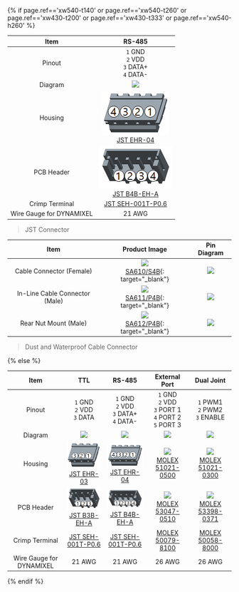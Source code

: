 {% if page.ref=='xw540-t140' or page.ref=='xw540-t260' or page.ref=='xw430-t200' or page.ref=='xw430-t333' or page.ref=='xw540-h260' %}

|           Item           |                            RS-485                            |
|:------------------------:|:------------------------------------------------------------:|
|          Pinout          |         `1` GND<br>`2` VDD<br>`3` DATA+<br>`4` DATA-         |
|         Diagram          |        ![](/assets/images/dxl/jst_b4beha_diagram.png)        |
|         Housing          |   ![](/assets/images/dxl/JST_EHR-4.png)<br />[JST EHR-04]    |
|        PCB Header        | ![](/assets/images/dxl/JST_B4B-EH-A.png)<br />[JST B4B-EH-A] |
|      Crimp Terminal      |                     [JST SEH-001T-P0.6]                      |
| Wire Gauge for DYNAMIXEL |                            21 AWG                            |

> JST Connector

|              Item              |                                                  Product Image                                                   |                         Pin Diagram                          |
|:------------------------------:|:----------------------------------------------------------------------------------------------------------------:|:------------------------------------------------------------:|
|    Cable Connector (Female)    |    ![](/assets/images/dxl/x/xw/xw_cable_connector_female_sa610_s4b.png) <br /> [SA610/S4B]{: target="_blank"}    | ![](/assets/images/dxl/x/xw/xw540_cableconnector_female.png) |
| In-Line Cable Connector (Male) | ![](/assets/images/dxl/x/xw/xw_in_line_cable_connector_male_sa611_p4b.png) <br /> [SA611/P4B]{: target="_blank"} |  ![](/assets/images/dxl/x/xw/xw540_cableconnector_male.png)  |
|     Rear Nut Mount (Male)      |     ![](/assets/images/dxl/x/xw/xw_rear_nut_mount_male_sa612_p4b.png) <br /> [SA612/P4B]{: target="_blank"}      |  ![](/assets/images/dxl/x/xw/xw540_cableconnector_male.png)  |

> Dust and Waterproof Cable Connector

{% else %}

|           Item           |                             TTL                              |                            RS-485                            |                            External Port                            |                             Dual Joint                              |
|:------------------------:|:------------------------------------------------------------:|:------------------------------------------------------------:|:-------------------------------------------------------------------:|:-------------------------------------------------------------------:|
|          Pinout          |                `1` GND<br>`2` VDD<br>`3` DATA                |         `1` GND<br>`2` VDD<br>`3` DATA+<br>`4` DATA-         |    `1` GND<br>`2` VDD<br>`3` PORT 1<br>`4` PORT 2<br>`5` PORT 3     |                 `1` PWM1<br>`2` PWM2<br>`3` ENABLE                  |
|         Diagram          |        ![](/assets/images/dxl/jst_b3beha_diagram.png)        |        ![](/assets/images/dxl/jst_b4beha_diagram.png)        |          ![](/assets/images/dxl/molex_5304705_diagram.png)          |         ![](/assets/images/dxl/molex_588988000_diagram.png)         |
|         Housing          |   ![](/assets/images/dxl/JST_EHR-3.png)<br />[JST EHR-03]    |   ![](/assets/images/dxl/JST_EHR-4.png)<br />[JST EHR-04]    | ![](/assets/images/dxl/molex_510210500.png)<br />[MOLEX 51021-0500] | ![](/assets/images/dxl/molex_510210300.png)<br />[MOLEX 51021-0300] |
|        PCB Header        | ![](/assets/images/dxl/JST_B3B_EH-A.png)<br />[JST B3B-EH-A] | ![](/assets/images/dxl/JST_B4B-EH-A.png)<br />[JST B4B-EH-A] | ![](/assets/images/dxl/molex_530470510.png)<br />[MOLEX 53047-0510] | ![](/assets/images/dxl/molex_533980371.png)<br />[MOLEX 53398-0371] |
|      Crimp Terminal      |                     [JST SEH-001T-P0.6]                      |                     [JST SEH-001T-P0.6]                      |                         [MOLEX 50079-8100]                          |                         [MOLEX 50058-8000]                          |
| Wire Gauge for DYNAMIXEL |                            21 AWG                            |                            21 AWG                            |                               26 AWG                                |                               26 AWG                                |
{% endif %}


[SA610/S4B]: https://weipuconnector.com/product/46
[SA612/P4B]: https://weipuconnector.com/product/46
[SA611/P4B]: https://weipuconnector.com/product/46
[JST EHR-03]: http://www.jst-mfg.com/product/pdf/eng/eEH.pdf
[JST EHR-04]: http://www.jst-mfg.com/product/pdf/eng/eEH.pdf
[JST B3B-EH-A]: http://www.jst-mfg.com/product/pdf/eng/eEH.pdf
[JST B4B-EH-A]: http://www.jst-mfg.com/product/pdf/eng/eEH.pdf
[JST SEH-001T-P0.6]: http://www.jst-mfg.com/product/pdf/eng/eEH.pdf
[MOLEX 51021-0500]: http://www.molex.com/molex/products/datasheet.jsp?part=active/0510210500_CRIMP_HOUSINGS.xml
[MOLEX 53047-0510]: http://www.molex.com/molex/products/datasheet.jsp?part=active/0530470510_PCB_HEADERS.xml
[MOLEX 50079-8100]: http://www.molex.com/molex/products/datasheet.jsp?part=active/0500798100_CRIMP_TERMINALS.xml
[MOLEX 53398-0371]: https://uk.farnell.com/molex/53398-0371/header-smt-vertical-1-25mm-3way/dp/1125353
[MOLEX 51021-0300]: https://www.molex.com/molex/products/datasheet.jsp?part=active/0510210300_CRIMP_HOUSINGS.xml
[MOLEX 50058-8000]: https://www.molex.com/molex/products/datasheet.jsp?part=active/0500588000_CRIMP_TERMINALS.xml
